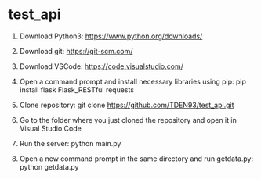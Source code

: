# test_api

1. Download Python3:
https://www.python.org/downloads/

2. Download git:
https://git-scm.com/

3. Download VSCode:
https://code.visualstudio.com/

4. Open a command prompt and install necessary libraries using pip:
pip install flask Flask_RESTful requests

5. Clone repository:
git clone https://github.com/TDEN93/test_api.git

6. Go to the folder where you just cloned the repository and open it in Visual Studio Code

7. Run the server:
python main.py

8. Open a new command prompt in the same directory and run getdata.py:
python getdata.py
